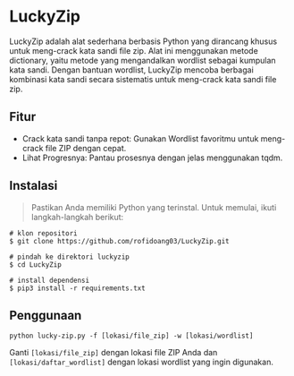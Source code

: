 # LuckyZip
LuckyZip adalah alat sederhana berbasis Python yang dirancang khusus untuk meng-crack kata sandi file zip. Alat ini menggunakan metode dictionary, yaitu metode yang mengandalkan wordlist sebagai kumpulan kata sandi. Dengan bantuan wordlist, LuckyZip mencoba berbagai kombinasi kata sandi secara sistematis untuk meng-crack kata sandi file zip.


## Fitur
- Crack kata sandi tanpa repot: Gunakan Wordlist favoritmu untuk meng-crack file ZIP dengan cepat.
- Lihat Progresnya: Pantau prosesnya dengan jelas menggunakan tqdm.

## Instalasi
> Pastikan Anda memiliki Python yang terinstal. Untuk memulai, ikuti langkah-langkah berikut:
```
# klon repositori
$ git clone https://github.com/rofidoang03/LuckyZip.git

# pindah ke direktori luckyzip
$ cd LuckyZip

# install dependensi
$ pip3 install -r requirements.txt
```

## Penggunaan
```
python lucky-zip.py -f [lokasi/file_zip] -w [lokasi/wordlist]

```
Ganti `[lokasi/file_zip]` dengan lokasi file ZIP Anda dan `[lokasi/daftar_wordlist]` dengan lokasi wordlist yang ingin digunakan.
